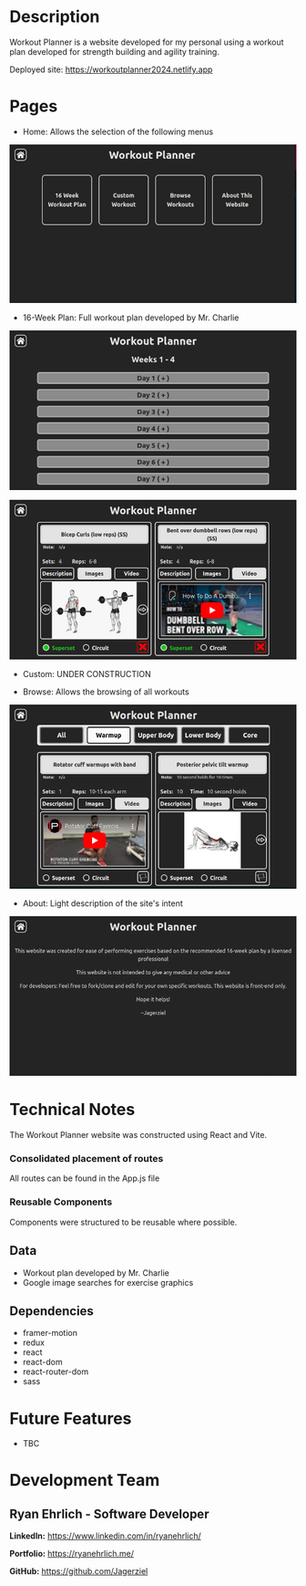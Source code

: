 # Description
Workout Planner is a website developed for my personal using a workout plan developed for strength building and agility training.  

Deployed site: https://workoutplanner2024.netlify.app

# Pages
- Home: Allows the selection of the following menus

![Home Page](/public/RM-home01.png)

- 16-Week Plan: Full workout plan developed by Mr. Charlie 

![Home Page](/public/RM-16W01.png)

![Home Page](/public/RM-16W02.png)

- Custom: UNDER CONSTRUCTION

- Browse: Allows the browsing of all workouts

![Home Page](/public/RM-browse01.png)

- About: Light description of the site's intent

![Home Page](/public/RM-about01.png)

# Technical Notes
The Workout Planner website was constructed using React and Vite.

### Consolidated placement of routes
All routes can be found in the App.js file

### Reusable Components
Components were structured to be reusable where possible.  

## Data
- Workout plan developed by Mr. Charlie
- Google image searches for exercise graphics

## Dependencies
- framer-motion
- redux
- react
- react-dom
- react-router-dom
- sass

# Future Features
- TBC

# Development Team

## Ryan Ehrlich - Software Developer

**LinkedIn:** https://www.linkedin.com/in/ryanehrlich/

**Portfolio:** https://ryanehrlich.me/

**GitHub:** https://github.com/Jagerziel

